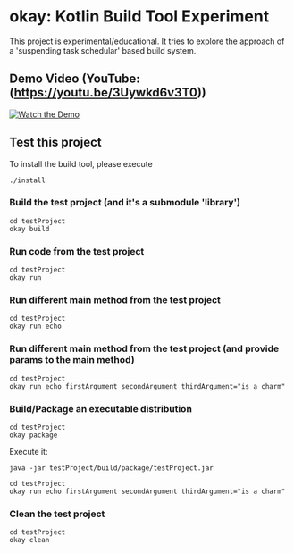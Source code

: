 # okay: Kotlin Build Tool Experiment

This project is experimental/educational. 
It tries to explore the approach of a 'suspending task schedular' based build system.

## Demo Video (YouTube: (https://youtu.be/3Uywkd6v3T0))
[![Watch the Demo](https://img.youtube.com/vi/3Uywkd6v3T0/maxresdefault.jpg)](https://youtu.be/3Uywkd6v3T0)


## Test this project

To install the build tool, please execute

```shell
./install
```

### Build the test project (and it's a submodule 'library')

```shell
cd testProject
okay build
```

### Run code from the test project

```shell
cd testProject
okay run
```

### Run different main method from the test project

```shell
cd testProject
okay run echo
```

### Run different main method from the test project (and provide params to the main method)

```shell
cd testProject
okay run echo firstArgument secondArgument thirdArgument="is a charm"
```

### Build/Package an executable distribution
```shell
cd testProject
okay package
```

Execute it:
```shell
java -jar testProject/build/package/testProject.jar
```

```shell
cd testProject
okay run echo firstArgument secondArgument thirdArgument="is a charm"
```


### Clean the test project

```shell
cd testProject
okay clean
```